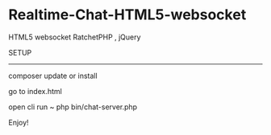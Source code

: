 # Realtime-Chat-HTML5-websocket
HTML5 websocket RatchetPHP , jQuery

SETUP
_______
composer update or install

go to index.html

open cli run ~ php bin/chat-server.php

Enjoy!
